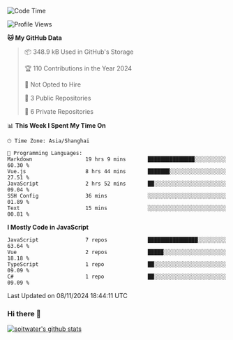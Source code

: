 <!--START_SECTION:waka-->
![Code Time](http://img.shields.io/badge/Code%20Time-4%2C222%20hrs%203%20mins-blue)

![Profile Views](http://img.shields.io/badge/Profile%20Views-0-blue)

**🐱 My GitHub Data** 

> 📦 348.9 kB Used in GitHub's Storage 
 > 
> 🏆 110 Contributions in the Year 2024
 > 
> 🚫 Not Opted to Hire
 > 
> 📜 3 Public Repositories 
 > 
> 🔑 6 Private Repositories 
 > 
📊 **This Week I Spent My Time On** 

```text
🕑︎ Time Zone: Asia/Shanghai

💬 Programming Languages: 
Markdown                 19 hrs 9 mins       ███████████████░░░░░░░░░░   60.30 % 
Vue.js                   8 hrs 44 mins       ███████░░░░░░░░░░░░░░░░░░   27.51 % 
JavaScript               2 hrs 52 mins       ██░░░░░░░░░░░░░░░░░░░░░░░   09.04 % 
SSH Config               36 mins             ░░░░░░░░░░░░░░░░░░░░░░░░░   01.89 % 
Text                     15 mins             ░░░░░░░░░░░░░░░░░░░░░░░░░   00.81 % 
```

**I Mostly Code in JavaScript** 

```text
JavaScript               7 repos             ████████████████░░░░░░░░░   63.64 % 
Vue                      2 repos             █████░░░░░░░░░░░░░░░░░░░░   18.18 % 
TypeScript               1 repo              ██░░░░░░░░░░░░░░░░░░░░░░░   09.09 % 
C#                       1 repo              ██░░░░░░░░░░░░░░░░░░░░░░░   09.09 % 
```




 Last Updated on 08/11/2024 18:44:11 UTC
<!--END_SECTION:waka-->

### Hi there 👋
[![soitwater's github stats](https://github-readme-stats.vercel.app/api?username=soitwater)](https://github.com/soitwater/github-readme-stats)
